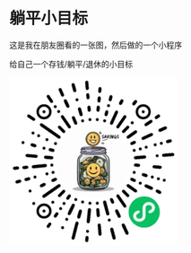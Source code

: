 # 躺平小目标

这是我在朋友圈看的一张图，然后做的一个小程序

给自己一个存钱/躺平/退休的小目标

<img src="/imgs/products/retirementgoal.jpg" width="300" />
